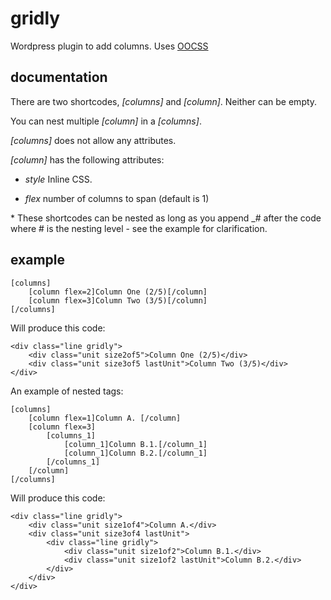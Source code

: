 # gridly

Wordpress plugin to add columns.
Uses [OOCSS](https://github.com/stubbornella/oocss)

## documentation

There are two shortcodes, *[columns]* and *[column]*. Neither can be empty.

You can nest multiple *[column]* in a *[columns]*.

*[columns]* does not allow any attributes.

*[column]* has the following attributes:


* _style_ Inline CSS.
        
* _flex_ number of columns to span (default is 1)

\* These shortcodes can be nested as long as you append  \_# after the code where # is the nesting level - see the example for clarification.

## example

    [columns]
        [column flex=2]Column One (2/5)[/column]
        [column flex=3]Column Two (3/5)[/column]
    [/columns]
    
Will produce this code:
    
    <div class="line gridly">
        <div class="unit size2of5">Column One (2/5)</div>
        <div class="unit size3of5 lastUnit">Column Two (3/5)</div>
    </div>

An example of nested tags:

    [columns]
        [column flex=1]Column A. [/column]
        [column flex=3]
            [columns_1]
                [column_1]Column B.1.[/column_1]
                [column_1]Column B.2.[/column_1]
            [/columns_1]
        [/column]
    [/columns]
    
Will produce this code:
    
    <div class="line gridly">
        <div class="unit size1of4">Column A.</div>
        <div class="unit size3of4 lastUnit">
            <div class="line gridly">
                <div class="unit size1of2">Column B.1.</div>
                <div class="unit size1of2 lastUnit">Column B.2.</div>
            </div>
        </div>
    </div>